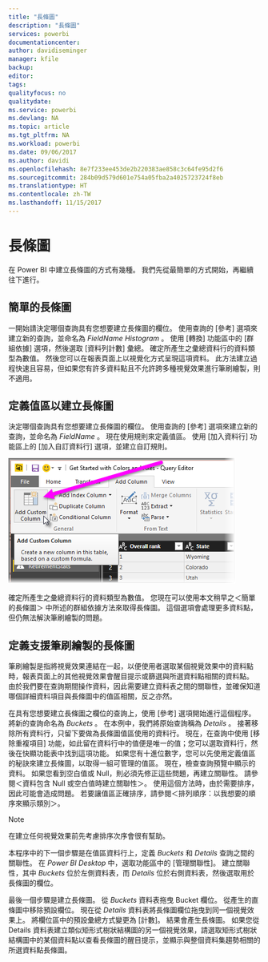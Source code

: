 ```yaml
---
title: "長條圖"
description: "長條圖"
services: powerbi
documentationcenter: 
author: davidiseminger
manager: kfile
backup: 
editor: 
tags: 
qualityfocus: no
qualitydate: 
ms.service: powerbi
ms.devlang: NA
ms.topic: article
ms.tgt_pltfrm: NA
ms.workload: powerbi
ms.date: 09/06/2017
ms.author: davidi
ms.openlocfilehash: 8e7f233ee453de2b220383ae858c3c64fe95d2f6
ms.sourcegitcommit: 284b09d579d601e754a05fba2a4025723724f8eb
ms.translationtype: HT
ms.contentlocale: zh-TW
ms.lasthandoff: 11/15/2017
---
```

# <a name="histograms"></a>長條圖
在 Power BI 中建立長條圖的方式有幾種。 我們先從最簡單的方式開始，再繼續往下進行。

## <a name="simple-histograms"></a>簡單的長條圖
一開始請決定哪個查詢具有您想要建立長條圖的欄位。  使用查詢的 [參考] 選項來建立新的查詢，並命名為 *FieldName Histogram* 。 使用 [轉換]  功能區中的 [群組依據]  選項，然後選取 [資料列計數]  彙總。 確定所產生之彙總資料行的資料類型為數值。 然後您可以在報表頁面上以視覺化方式呈現這項資料。 此方法建立過程快速且容易，但如果您有許多資料點且不允許跨多種視覺效果進行筆刷繪製，則不適用。

## <a name="defining-buckets-to-build-a-histogram"></a>定義值區以建立長條圖
決定哪個查詢具有您想要建立長條圖的欄位。 使用查詢的 [參考] 選項來建立新的查詢，並命名為 *FieldName* 。  現在使用規則來定義值區。 使用 [加入資料行]  功能區上的 [加入自訂資料行]  選項，並建立自訂規則。

![](media/service-histograms/powerbi-service-histograms_1.png)

確定所產生之彙總資料行的資料類型為數值。 您現在可以使用本文稍早之＜簡單的長條圖＞  中所述的群組依據方法來取得長條圖。 這個選項會處理更多資料點，但仍無法解決筆刷繪製的問題。

## <a name="defining-a-histogram-that-supports-brushing"></a>定義支援筆刷繪製的長條圖
筆刷繪製是指將視覺效果連結在一起，以便使用者選取某個視覺效果中的資料點時，報表頁面上的其他視覺效果會醒目提示或篩選與所選資料點相關的資料點。  由於我們要在查詢期間操作資料，因此需要建立資料表之間的關聯性，並確保知道哪個詳細資料項目與長條圖中的值區相關，反之亦然。

在具有您想要建立長條圖之欄位的查詢上，使用 [參考] 選項開始進行這個程序。  將新的查詢命名為 *Buckets* 。  在本例中，我們將原始查詢稱為 *Details* 。  接著移除所有資料行，只留下要做為長條圖值區使用的資料行。  現在，在查詢中使用 [移除重複項目] 功能，如此留在資料行中的值便是唯一的值；您可以選取資料行，然後在快顯功能表中找到這項功能。 如果您有十進位數字，您可以先使用定義值區的秘訣來建立長條圖，以取得一組可管理的值區。  現在，檢查查詢預覽中顯示的資料。 如果您看到空白值或 Null，則必須先修正這些問題，再建立關聯性。 請參閱＜資料包含 Null 或空白值時建立關聯性＞。 使用這個方法時，由於需要排序，因此可能會造成問題。 若要讓值區正確排序，請參閱＜排列順序：以我想要的順序來顯示類別＞。 

> [!NOTE]
> 在建立任何視覺效果前先考慮排序次序會很有幫助。   
> 
> 

本程序中的下一個步驟是在值區資料行上，定義 *Buckets* 和 *Details* 查詢之間的關聯性。  在 *Power BI Desktop* 中，選取功能區中的 [管理關聯性]。  建立關聯性，其中 *Buckets* 位於左側資料表，而 *Details* 位於右側資料表，然後選取用於長條圖的欄位。 

最後一個步驟是建立長條圖。 從 *Buckets* 資料表拖曳 Bucket 欄位。 從產生的直條圖中移除預設欄位。  現在從 *Details* 資料表將長條圖欄位拖曳到同一個視覺效果上。 將欄位區中的預設彙總方式變更為 [計數]。 結果會產生長條圖。 如果您從 Details 資料表建立類似矩形式樹狀結構圖的另一個視覺效果，請選取矩形式樹狀結構圖中的某個資料點以查看長條圖的醒目提示，並顯示與整個資料集趨勢相關的所選資料點長條圖。

